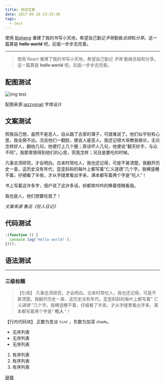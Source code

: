 ```yaml
---
title: 测试文章
date: 2017-05-16 23:25:30
tags: 
  - test
---
```


使用 [Bisheng](https://github.com/benjycui/bisheng) 重建了我的书写小天地，希望自己勤记*手账*勤做*总结*和*分享*。这一篇算是 **hello world** 吧，后面一步步去完善。

---

> 使用 React 重建了我的书写小天地，希望自己勤记 *手账* 勤做总结和分享。这一篇算是 **hello world** 吧，后面一步步去完善。

## 配图测试

![img test](http://img.zcool.cn/community/01633257b5e67e0000012e7e24000e.png)

<p class="img-text">配图来源 <a href="/">jazzysnail</a> 字体设计</p>

## 文案测试

照我自己想，虽然不是恶人，自从踹了古家的簿子，可就难说了。他们似乎别有心思，我全猜不出。况且他们一翻脸，便说人是恶人。我还记得大哥教我做论，无论怎样好人，翻他几句，他便打上几个圈；原谅坏人几句，他便说“翻天妙手，与众不同”。我那里猜得到他们的心思，究竟怎样；况且是要吃的时候。

凡事总须研究，才会明白。古来时常吃人，我也还记得，可是不甚清楚。我翻开历史一查，这历史没有年代，歪歪斜斜的每叶上都写着“仁义道德”几个字。我横竖睡不着，仔细看了半夜，才从字缝里看出字来，满本都写着两个字是“吃人”！

书上写着这许多字，佃户说了这许多话，却都笑吟吟的睁着怪眼看我。

我也是人，他们想要吃我了！

*文案来源 鲁迅《狂人日记》*

## 代码测试

```js
;(function () {
  console.log('Hello world!');
})();
```

## 语法测试

---

### 三级标题

> 【引用】 凡事总须研究，才会明白。古来时常吃人，我也还记得，可是不甚清楚。我翻开历史一查，这历史没有年代，歪歪斜斜的每叶上都写着“ *仁义道德* ”几个字。我横竖睡不着，仔细看了半夜，才从字缝里看出字来，满本都写着两个字是“ **吃人** ”！

【行内代码块】 正数为变淡 `tint` ，负数为加深 `shade`。

* 无序列表
* 无序列表
* 无序列表


1. 有序列表
2. 有序列表
3. 有序列表

[链接](http://jazzysnail.github.io/blog)
